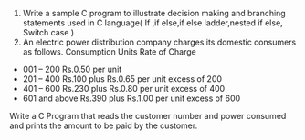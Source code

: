 1. Write a sample C program to illustrate decision making and branching
statements used in C language( If ,if else,if else ladder,nested if else, Switch
case )
2. An electric power distribution company charges its domestic consumers as
follows.
Consumption Units Rate of Charge
- 001 – 200 Rs.0.50 per unit
- 201 – 400 Rs.100 plus Rs.0.65 per unit excess of 200
- 401 – 600 Rs.230 plus Rs.0.80 per unit excess of 400
- 601 and above Rs.390 plus Rs.1.00 per unit excess of 600  

Write a C Program that reads the customer number and power consumed and
prints the
amount to be paid by the customer.
